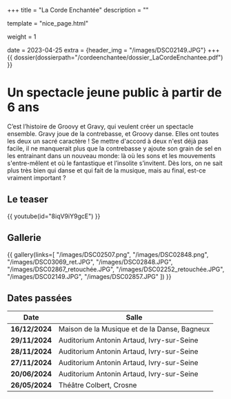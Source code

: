 +++
title = "La Corde Enchantée"
description = ""

template = "nice_page.html"

weight = 1

date = 2023-04-25
extra = {header_img = "/images/DSC02149.JPG"}
+++
{{ dossier(dossierpath="/cordeenchantee/dossier_LaCordeEnchantee.pdf") }}




# Un spectacle jeune public à partir de 6 ans
 
C’est l’histoire de Groovy et Gravy, qui veulent créer un spectacle ensemble. 
Gravy joue de la contrebasse, et Groovy danse. Elles ont toutes les deux un sacré caractère ! Se mettre d'accord à deux n'est déjà pas facile, il ne manquerait plus que la contrebasse y ajoute son grain de sel en les entrainant dans un nouveau monde: là où les sons et les mouvements s'entre-mêlent et où le fantastique et l’insolite s’invitent. Dès lors, on ne sait plus très bien qui danse et qui fait de la musique, mais au final, est-ce vraiment important ?






## Le teaser

{{ youtube(id="8iqV9iY9gcE") }}


## Gallerie


{{ gallery(links=[
  "/images/DSC02507.png",
  "/images/DSC02848.png",
  "/images/DSC03069_ret.JPG",
  "/images/DSC02848.JPG",
  "/images/DSC02867_retouchée.JPG",
  "/images/DSC02252_retouchée.JPG",
  "/images/DSC02149.JPG",
  "/images/DSC02857.JPG"
]) }}


## Dates passées

|  Date  | Salle | 
|  ----  | ----- | 
| **16/12/2024** | Maison de la Musique et de la Danse, Bagneux | 
| **29/11/2024** | Auditorium Antonin Artaud, Ivry-sur-Seine | 
| **28/11/2024** | Auditorium Antonin Artaud, Ivry-sur-Seine | 
| **27/11/2024** | Auditorium Antonin Artaud, Ivry-sur-Seine | 
| **20/06/2024** | Auditorium Antonin Artaud, Ivry-sur-Seine | 
| **26/05/2024** | Théâtre Colbert, Crosne | 
 
